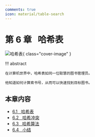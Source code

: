 ```yaml
---
comments: true
icon: material/table-search
---
```


# 第 6 章 &nbsp; 哈希表

![哈希表](../assets/covers/chapter_hashing.jpg){ class="cover-image" }

!!! abstract

    在计算机世界中，哈希表如同一位聪慧的图书管理员。
    
    他知道如何计算索书号，从而可以快速找到目标图书。

## 本章内容

- [6.1 &nbsp; 哈希表](hash_map.md)
- [6.2 &nbsp; 哈希冲突](hash_collision.md)
- [6.3 &nbsp; 哈希算法](hash_algorithm.md)
- [6.4 &nbsp; 小结](summary.md)
